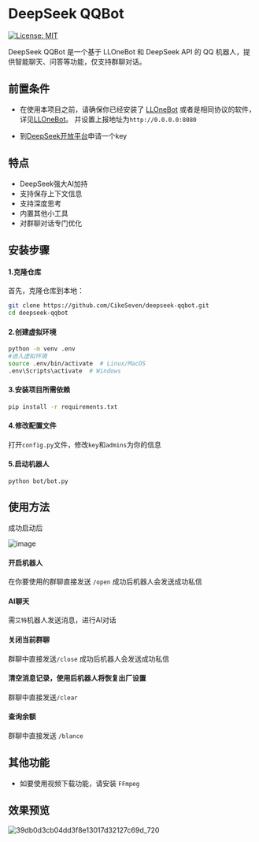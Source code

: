 # DeepSeek QQBot

[![License: MIT](https://img.shields.io/badge/License-MIT-yellow.svg)](https://opensource.org/licenses/MIT)

DeepSeek QQBot 是一个基于 LLOneBot 和 DeepSeek API 的 QQ 机器人，提供智能聊天、问答等功能，仅支持群聊对话。

## 前置条件

- 在使用本项目之前，请确保你已经安装了 [LLOneBot](https://github.com/LLOneBot/LLOneBot) 或者是相同协议的软件，详见[LLOneBot](https://github.com/LLOneBot/LLOneBot)。
并设置上报地址为`http://0.0.0.0:8080`

- 到[DeepSeek开放平台](https://platform.deepseek.com/)申请一个key

## 特点
- DeepSeek强大AI加持
- 支持保存上下文信息
- 支持深度思考
- 内置其他小工具
- 对群聊对话专门优化

## 安装步骤

#### 1.克隆仓库

首先，克隆仓库到本地：

```bash
git clone https://github.com/CikeSeven/deepseek-qqbot.git
cd deepseek-qqbot
```
#### 2.创建虚拟环境
```bash
python -m venv .env
#进入虚拟环境
source .env/bin/activate  # Linux/MacOS
.env\Scripts\activate  # Windows
```
#### 3.安装项目所需依赖
```bash
pip install -r requirements.txt
```
#### 4.修改配置文件
打开`config.py`文件，修改`key`和`admins`为你的信息
#### 5.启动机器人
```
python bot/bot.py
```

## 使用方法
成功启动后

![image](https://github.com/user-attachments/assets/33d1584c-e349-4fd5-9c6f-e90aed0de832)

#### 开启机器人
在你要使用的群聊直接发送 `/open` 
成功后机器人会发送成功私信

#### AI聊天
需`艾特`机器人发送消息，进行AI对话

#### 关闭当前群聊
群聊中直接发送`/close`
成功后机器人会发送成功私信

#### 清空消息记录，使用后机器人将恢复出厂设置
群聊中直接发送`/clear`

#### 查询余额
群聊中直接发送 `/blance`

## 其他功能
- 如要使用视频下载功能，请安装 `FFmpeg`

## 效果预览

![39db0d3cb04dd3f8e13017d32127c69d_720](https://github.com/user-attachments/assets/f6839acf-f99e-4308-900f-635c6cd27082)



